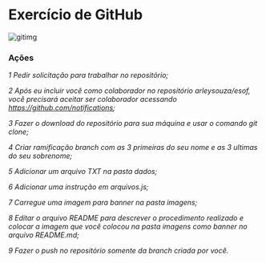 # Exercício de GitHub

![gitimg](https://user-images.githubusercontent.com/65790013/122843734-8ae48b00-d2d6-11eb-97d2-3cc836f87bea.png)


### Ações

*1   Pedir solicitação para trabalhar no repositório;*

*2     Após eu incluir você como colaborador no repositório arleysouza/esof, você precisará aceitar ser
colaborador acessando https://github.com/notifications;*

*3     Fazer o download do repositório para sua máquina e usar o comando git clone;*

*4     Criar ramificação branch com as 3 primeiras do seu nome e as 3 ultimas do seu sobrenome;*

*5     Adicionar um arquivo TXT na pasta dados;*

*6     Adicionar uma instrução em arquivos.js;*

*7     Carregue uma imagem para banner na pasta imagens;*

*8     Editar o arquivo README para descrever o procedimento realizado e colocar
a imagem que você colocou na pasta imagens como banner no arquivo README.md;*

*9     Fazer o push no repositório somente da branch criada por você.*
